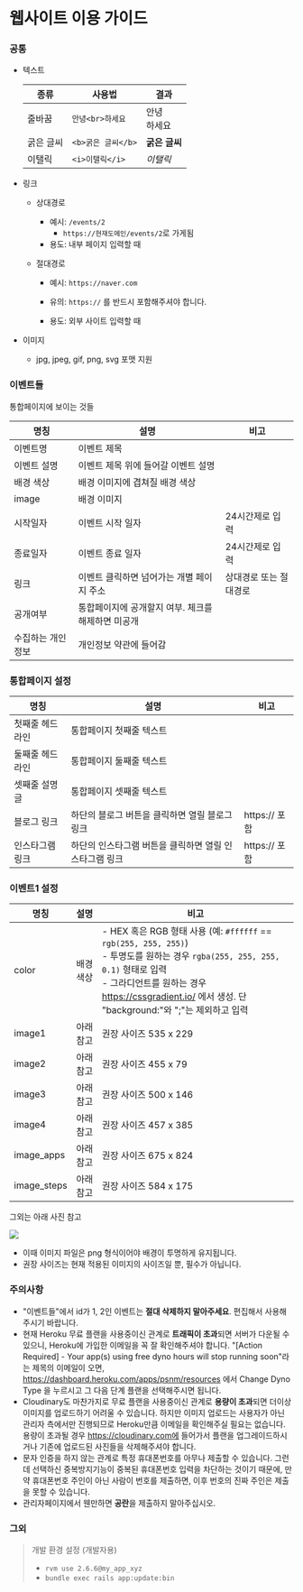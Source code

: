 # 웹사이트 이용 가이드



### 공통

- 텍스트

  | 종류      | 사용법             | 결과             |
  | --------- | ------------------ | ---------------- |
  | 줄바꿈    | `안녕<br>하세요`   | 안녕<br />하세요 |
  | 굵은 글씨 | `<b>굵은 글씨</b>` | **굵은 글씨**    |
  | 이탤릭    | `<i>이탤릭</i>`    | *이탤릭*         |

  

- 링크

  - 상대경로
    
    - 예시: `/events/2`
      - `https://현재도메인/events/2`로 가게됨
    - 용도: 내부 페이지 입력할 때
    
  - 절대경로
    
    - 예시: `https://naver.com`
      
    - 유의: `https://` 를 반드시 포함해주셔야 합니다.
    
    - 용도: 외부 사이트 입력할 때
    
      

- 이미지

  - jpg, jpeg, gif, png, svg 포맷 지원



### 이벤트들

통합페이지에 보이는 것들

| 명칭              | 설명                                               | 비고                   |
| ----------------- | -------------------------------------------------- | ---------------------- |
| 이벤트명          | 이벤트 제목                                        |                        |
| 이벤트 설명       | 이벤트 제목 위에 들어갈 이벤트 설명                |                        |
| 배경 색상         | 배경 이미지에 겹쳐질 배경 색상                     |                        |
| image             | 배경 이미지                                        |                        |
| 시작일자          | 이벤트 시작 일자                                   | 24시간제로 입력        |
| 종료일자          | 이벤트 종료 일자                                   | 24시간제로 입력        |
| 링크              | 이벤트 클릭하면 넘어가는 개별 페이지 주소          | 상대경로 또는 절대경로 |
| 공개여부          | 통합페이지에 공개할지 여부. 체크를 해제하면 미공개 |                        |
| 수집하는 개인정보 | 개인정보 약관에 들어감                             |                        |



### 통합페이지 설정

| 명칭            | 설명                                                   | 비고          |
| --------------- | ------------------------------------------------------ | ------------- |
| 첫째줄 헤드라인 | 통합페이지 첫째줄 텍스트                               |               |
| 둘째줄 헤드라인 | 통합페이지 둘째줄 텍스트                               |               |
| 셋째줄 설명글   | 통합페이지 셋째줄 텍스트                               |               |
| 블로그 링크     | 하단의 블로그 버튼을 클릭하면 열릴 블로그 링크         | https:// 포함 |
| 인스타그램 링크 | 하단의 인스타그램 버튼을 클릭하면 열릴 인스타그램 링크 | https:// 포함 |



### 이벤트1 설정

| 명칭        | 설명      | 비고                                                         |
| ----------- | --------- | ------------------------------------------------------------ |
| color       | 배경색상  | - HEX 혹은 RGB 형태 사용 (예: `#ffffff` == `rgb(255, 255, 255)`)<br />- 투명도를 원하는 경우 `rgba(255, 255, 255, 0.1)` 형태로 입력<br />- 그라디언트를 원하는 경우 https://cssgradient.io/ 에서 생성. 단 "background:"와 ";"는 제외하고 입력 |
| image1      | 아래 참고 | 권장 사이즈 535 x 229                                        |
| image2      | 아래 참고 | 권장 사이즈 455 x 79                                         |
| image3      | 아래 참고 | 권장 사이즈 500 x 146                                        |
| image4      | 아래 참고 | 권장 사이즈 457 x 385                                        |
| image_apps  | 아래 참고 | 권장 사이즈 675 x 824                                        |
| image_steps | 아래 참고 | 권장 사이즈 584 x 175                                        |

그외는 아래 사진 참고

![](https://user-images.githubusercontent.com/17509651/105249133-f527c100-5bba-11eb-90ea-6a3a87623e4e.png)

- 이때 이미지 파일은 png 형식이어야 배경이 투명하게 유지됩니다.
- 권장 사이즈는 현재 적용된 이미지의 사이즈일 뿐, 필수가 아닙니다.



### 주의사항

- "이벤트들"에서 id가 1, 2인 이벤트는 **절대 삭제하지 말아주세요**. 편집해서 사용해주시기 바랍니다.
- 현재 Heroku 무료 플랜을 사용중이신 관계로 **트래픽이 초과**되면 서버가 다운될 수 있으니, Heroku에 가입한 이메일을 꼭 잘 확인해주셔야 합니다. "[Action Required] - Your app(s) using free dyno hours will stop running soon"라는 제목의 이메일이 오면, https://dashboard.heroku.com/apps/psnm/resources 에서 Change Dyno Type 을 누르시고 그 다음 단계 플랜을 선택해주시면 됩니다. 
- Cloudinary도 마찬가지로 무료 플랜을 사용중이신 관계로 **용량이 초과**되면 더이상 이미지를 업로드하기 어려울 수 있습니다. 하지만 이미지 업로드는 사용자가 아닌 관리자 측에서만 진행되므로 Heroku만큼 이메일을 확인해주실 필요는 없습니다. 용량이 초과될 경우 https://cloudinary.com에 들어가서 플랜을 업그레이드하시거나 기존에 업로드된 사진들을 삭제해주셔야 합니다.
- 문자 인증을 하지 않는 관계로 특정 휴대폰번호를 아무나 제출할 수 있습니다. 그런데 선택하신 중복방지기능이 중복된 휴대폰번호 입력을 차단하는 것이기 때문에, 만약 휴대폰번호 주인이 아닌 사람이 번호를 제출하면, 이후 번호의 진짜 주인은 제출을 못할 수 있습니다.
- 관리자페이지에서 웬만하면 **공란**을 제출하지 말아주십시오.



### 그외 





> 개발 환경 설정 (개발자용)
>
> - `rvm use 2.6.6@my_app_xyz`
> - `bundle exec rails app:update:bin`

